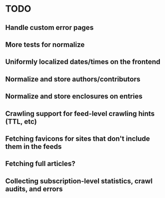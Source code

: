 # TODO

## Handle custom error pages

## More tests for normalize

## Uniformly localized dates/times on the frontend

## Normalize and store authors/contributors

## Normalize and store enclosures on entries

## Crawling support for feed-level crawling hints (TTL, etc)

## Fetching favicons for sites that don't include them in the feeds

## Fetching full articles?

## Collecting subscription-level statistics, crawl audits, and errors

